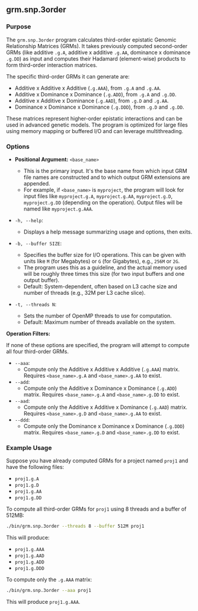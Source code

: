 ## grm.snp.3order

### Purpose

The `grm.snp.3order` program calculates third-order epistatic Genomic Relationship Matrices (GRMs). It takes previously computed second-order GRMs (like additive `.g.A`, additive x additive `.g.AA`, dominance x dominance `.g.DD`) as input and computes their Hadamard (element-wise) products to form third-order interaction matrices.

The specific third-order GRMs it can generate are:

*   Additive x Additive x Additive (`.g.AAA`), from `.g.A` and `.g.AA`.
*   Additive x Dominance x Dominance (`.g.ADD`), from `.g.A` and `.g.DD`.
*   Additive x Additive x Dominance (`.g.AAD`), from `.g.D` and `.g.AA`.
*   Dominance x Dominance x Dominance (`.g.DDD`), from `.g.D` and `.g.DD`.

These matrices represent higher-order epistatic interactions and can be used in advanced genetic models. The program is optimized for large files using memory mapping or buffered I/O and can leverage multithreading.

### Options

*   **Positional Argument:** `<base_name>`
    *   This is the primary input. It's the base name from which input GRM file names are constructed and to which output GRM extensions are appended.
    *   For example, if `<base_name>` is `myproject`, the program will look for input files like `myproject.g.A`, `myproject.g.AA`, `myproject.g.D`, `myproject.g.DD` (depending on the operation). Output files will be named like `myproject.g.AAA`.

*   `-h, --help`:
    *   Displays a help message summarizing usage and options, then exits.

*   `-b, --buffer SIZE`:
    *   Specifies the buffer size for I/O operations. This can be given with units like `M` (for Megabytes) or `G` (for Gigabytes), e.g., `256M` or `2G`.
    *   The program uses this as a guideline, and the actual memory used will be roughly three times this size (for two input buffers and one output buffer).
    *   Default: System-dependent, often based on L3 cache size and number of threads (e.g., 32M per L3 cache slice).

*   `-t, --threads N`:
    *   Sets the number of OpenMP threads to use for computation.
    *   Default: Maximum number of threads available on the system.

**Operation Filters:**

If none of these options are specified, the program will attempt to compute all four third-order GRMs.

*   `--aaa`:
    *   Compute only the Additive x Additive x Additive (`.g.AAA`) matrix. Requires `<base_name>.g.A` and `<base_name>.g.AA` to exist.
*   `--add`:
    *   Compute only the Additive x Dominance x Dominance (`.g.ADD`) matrix. Requires `<base_name>.g.A` and `<base_name>.g.DD` to exist.
*   `--aad`:
    *   Compute only the Additive x Additive x Dominance (`.g.AAD`) matrix. Requires `<base_name>.g.D` and `<base_name>.g.AA` to exist.
*   `--ddd`:
    *   Compute only the Dominance x Dominance x Dominance (`.g.DDD`) matrix. Requires `<base_name>.g.D` and `<base_name>.g.DD` to exist.

### Example Usage

Suppose you have already computed GRMs for a project named `proj1` and have the following files:
*   `proj1.g.A`
*   `proj1.g.D`
*   `proj1.g.AA`
*   `proj1.g.DD`

To compute all third-order GRMs for `proj1` using 8 threads and a buffer of 512MB:
```bash
./bin/grm.snp.3order --threads 8 --buffer 512M proj1
```
This will produce:
*   `proj1.g.AAA`
*   `proj1.g.AAD`
*   `proj1.g.ADD`
*   `proj1.g.DDD`

To compute only the `.g.AAA` matrix:
```bash
./bin/grm.snp.3order --aaa proj1
```
This will produce `proj1.g.AAA`.
